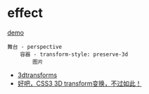 # effect

[demo](http://zenxds.github.io/build/index.html)

```
舞台 - perspective
    容器 - transform-style: preserve-3d
        图片
```

* [3dtransforms](https://desandro.github.io/3dtransforms/)
* [好吧，CSS3 3D transform变换，不过如此！](http://www.zhangxinxu.com/wordpress/2012/09/css3-3d-transform-perspective-animate-transition/)